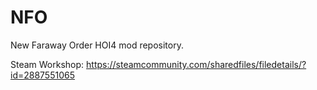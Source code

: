 # NFO
New Faraway Order HOI4 mod repository.

Steam Workshop: https://steamcommunity.com/sharedfiles/filedetails/?id=2887551065
